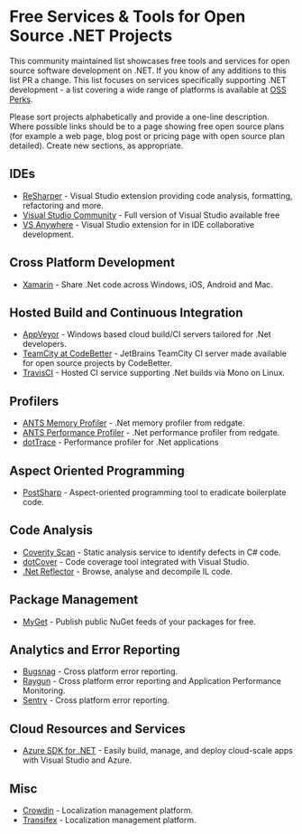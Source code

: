 # Free Services & Tools for Open Source .NET Projects

This community maintained list showcases free tools and services for open source software development on .NET. If you know of any additions to this list PR a change. This list focuses on services specifically supporting .NET development - a list covering a wide range of platforms is available at [OSS Perks](http://ossperks.com/).

Please sort projects alphabetically and provide a one-line description. Where possible links should be to a page showing free open source plans (for example a web page, blog post or pricing page with open source plan detailed). Create new sections, as appropriate.

## IDEs

* [ReSharper](https://www.jetbrains.com/buy/opensource/?product=resharper) - Visual Studio extension providing code analysis, formatting, refactoring and more.
* [Visual Studio Community](http://www.visualstudio.com/en-gb/products/visual-studio-community-vs) - Full version of Visual Studio available free
* [VS Anywhere](https://vsanywhere.com/open_source_students_and_educational_centers.aspx) - Visual Studio extension for in IDE collaborative development.

## Cross Platform Development

* [Xamarin](http://resources.xamarin.com/open-source-contributor.html) - Share .Net code across Windows, iOS, Android and Mac.

## Hosted Build and Continuous Integration

* [AppVeyor](http://www.appveyor.com/pricing) - Windows based cloud build/CI servers tailored for .Net developers.
* [TeamCity at CodeBetter](http://codebetter.com/codebetter-ci) - JetBrains TeamCity CI server made available for open source projects by CodeBetter.
* [TravisCI](https://travis-ci.com/plans) - Hosted CI service supporting .Net builds via Mono on Linux.

## Profilers

* [ANTS Memory Profiler](http://reflectorblog.red-gate.com/2013/07/open-source) - .Net memory profiler from redgate.
* [ANTS Performance Profiler](http://reflectorblog.red-gate.com/2013/07/open-source) - .Net performance profiler from redgate.
* [dotTrace](https://www.jetbrains.com/buy/opensource/?product=profiler) - Performance profiler for .Net applications

## Aspect Oriented Programming

* [PostSharp](http://www.postsharp.net/purchase#discounts) - Aspect-oriented programming tool to eradicate boilerplate code.

## Code Analysis

* [Coverity Scan](https://scan.coverity.com) - Static analysis service to identify defects in C# code.
* [dotCover](https://www.jetbrains.com/buy/opensource/?product=dotCover) - Code coverage tool integrated with Visual Studio.
* [.Net Reflector](http://reflectorblog.red-gate.com/2013/07/open-source) - Browse, analyse and decompile IL code.

## Package Management

* [MyGet](https://www.myget.org/opensource) - Publish public NuGet feeds of your packages for free.

## Analytics and Error Reporting

* [Bugsnag](https://bugsnag.com/blog/bugsnag-loves-open-source) - Cross platform error reporting.
* [Raygun](https://raygun.com/blog/tags/open-source/) - Cross platform error reporting and Application Performance Monitoring.
* [Sentry](https://sentry.io/for/open-source/) - Cross platform error reporting.



## Cloud Resources and Services

* [Azure SDK for .NET](https://www.visualstudio.com/features/azure-tools-vs) - Easily build, manage, and deploy cloud-scale apps with Visual Studio and Azure.

## Misc

* [Crowdin](https://crowdin.com/page/open-source-project-setup-request) - Localization management platform.
* [Transifex](https://www.transifex.com/pricing/) - Localization management platform.
